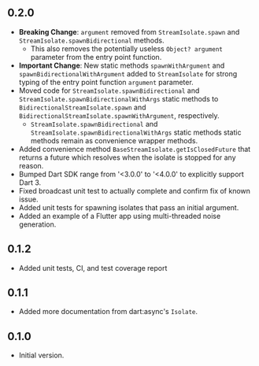 ## 0.2.0
* **Breaking Change**: `argument` removed from `StreamIsolate.spawn` and `StreamIsolate.spawnBidirectional` methods.
  * This also removes the potentially useless `Object? argument` parameter from the entry point function.
* **Important Change**: New static methods `spawnWithArgument` and `spawnBidirectionalWithArgument` added to `StreamIsolate` for strong typing of the entry point function `argument` parameter.
* Moved code for `StreamIsolate.spawnBidirectional` and `StreamIsolate.spawnBidirectionalWithArgs` static methods to `BidirectionalStreamIsolate.spawn` and `BidirectionalStreamIsolate.spawnWithArgument`, respectively. 
  * `StreamIsolate.spawnBidirectional` and `StreamIsolate.spawnBidirectionalWithArgs` static methods static methods remain as convenience wrapper methods.
* Added convenience method `BaseStreamIsolate.getIsClosedFuture` that returns a future which resolves when the isolate is stopped for any reason.
* Bumped Dart SDK range from '<3.0.0' to '<4.0.0' to explicitly support Dart 3.
* Fixed broadcast unit test to actually complete and confirm fix of known issue.
* Added unit tests for spawning isolates that pass an initial argument.
* Added an example of a Flutter app using multi-threaded noise generation.

## 0.1.2
* Added unit tests, CI, and test coverage report

## 0.1.1
* Added more documentation from dart:async's `Isolate`.

## 0.1.0
* Initial version.
